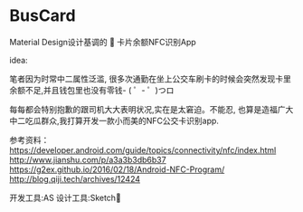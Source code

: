 # BusCard
Material Design设计基调的 🚌 卡片余额NFC识别App

idea:

笔者因为时常中二属性泛滥, 很多次通勤在坐上公交车刷卡的时候会突然发现卡里余额不足,并且钱包里也没有零钱- ( ゜- ゜)つロ 

每每都会特别抱歉的跟司机大大表明状况,实在是太窘迫。不能忍, 也算是造福广大中二吃瓜群众,我打算开发一款小而美的NFC公交卡识别app.


参考资料：  
https://developer.android.com/guide/topics/connectivity/nfc/index.html  
http://www.jianshu.com/p/a3a3b3db6b37  
https://g2ex.github.io/2016/02/18/Android-NFC-Program/  
http://blog.qiji.tech/archives/12424    

开发工具:AS
设计工具:Sketch👏
